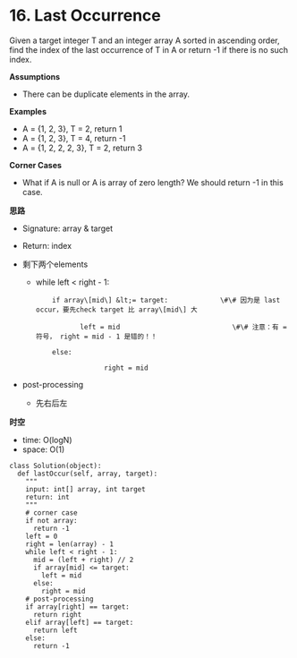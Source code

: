 # 16. Last Occurrence



Given a target integer T and an integer array A sorted in ascending order, find the index of the last occurrence of T in A or return -1 if there is no such index.

**Assumptions**

* There can be duplicate elements in the array.

**Examples**

* A = {1, 2, 3}, T = 2, return 1
* A = {1, 2, 3}, T = 4, return -1
* A = {1, 2, 2, 2, 3}, T = 2, return 3

**Corner Cases**

* What if A is null or A is array of zero length? We should return -1 in this case.

**思路**

* Signature: array & target 
* Return: index
* 剩下两个elements

  * while left &lt; right - 1:

            if array\[mid\] &lt;= target:             \#\# 因为是 last occur，要先check target 比 array\[mid\] 大

                   left = mid                            \#\# 注意：有 = 符号， right = mid - 1 是错的！！

            else:

                         right = mid 

* post-processing

  * 先右后左

**时空**

* time: O\(logN\)
* space: O\(1\)

```text
class Solution(object):
  def lastOccur(self, array, target):
    """
    input: int[] array, int target
    return: int
    """
    # corner case 
    if not array:
      return -1
    left = 0
    right = len(array) - 1
    while left < right - 1:
      mid = (left + right) // 2
      if array[mid] <= target:
        left = mid
      else:
        right = mid
    # post-processing
    if array[right] == target:
      return right 
    elif array[left] == target:
      return left 
    else:
      return -1 
```

